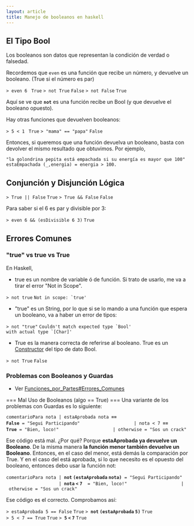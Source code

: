```yaml
---
layout: article
title: Manejo de booleanos en haskell
---
```


El Tipo Bool
------------

Los booleanos son datos que representan la condición de verdad o falsedad.

Recordemos que `even` es una función que recibe un número, y devuelve un booleano. (True si el número es par)

`> even 6 `
`True`
`> not True`
`False`
`> not False`
`True`

Aquí se ve que **`not`** es una función recibe un Bool (y que devuelve el booleano opuesto).

Hay otras funciones que devuelven booleanos:

`> 5 < 1 `
`True`
`> "mama" == "papa"`
`False`

Entonces, si queremos que una función devuelva un booleano, basta con devolver el mismo resultado que obtuvimos. Por ejemplo,

`"la golondrina pepita está empachada si su energía es mayor que 100"`
`estaEmpachada (_,energia) = energia > 100.`

Conjunción y Disjunción Lógica
------------------------------

`> True || False`
`True`
`> True && False`
`False`

Para saber si el 6 es par y divisible por 3:

`> even 6 && (esDivisible 6 3)`
`True`

Errores Comunes
---------------

### "true" vs true vs True

En Haskell,

-   true es un nombre de variable ó de función. Si trato de usarlo, me va a tirar el error "Not in Scope".

`> not true`
`` Not in scope: `true' ``

-   "true" es un String, por lo que si se lo mando a una función que espera un booleano, va a haber un error de tipos:

`> not "true"`
`` Couldn't match expected type `Bool' ``
`` with actual type `[Char]' ``

-   True es la manera correcta de referirse al booleano. True es un [Constructor](constructor.html) del tipo de dato Bool.

`> not True`
`False`

### Problemas con Booleanos y Guardas

-   Ver [Funciones\_por\_Partes\#Errores\_Comunes](funciones-por-partes-errores-comunes.html)

=== Mal Uso de Booleanos (algo == True) === Una variante de los problemas con Guardas es lo siguiente:

`comentarioPara nota | estaAprobada nota `**`==` `False`**` = "Segui Participando"`
`                    | nota < 7 `**`==` `True`**` = "Bien, loco!"`
`                    | otherwise = "Sos un crack"`

Ese código está mal. ¿Por qué? Porque **estaAprobada ya devuelve un Booleano**. De la misma manera **la función menor también devuelve un Booleano**. Entonces, en el caso del menor, está demás la comparación por True. Y en el caso del está aprobada, si lo que necesito es el opuesto del booleano, entonces debo usar la función not:

`comentarioPara nota | `**`not` `(estaAprobada` `nota)`**` = "Segui Participando"`
`                    | `**`nota` `<` `7`**`  = "Bien, loco!"`
`                    | otherwise = "Sos un crack"`

Ese código es el correcto. Comprobamos así:

`> estaAprobada 5 == False`
`True`
`> `**`not` `(estaAprobada` `5)`**
`True`
`> 5 < 7 == True`
`True`
`> `**`5` `<` `7`**
`True`
